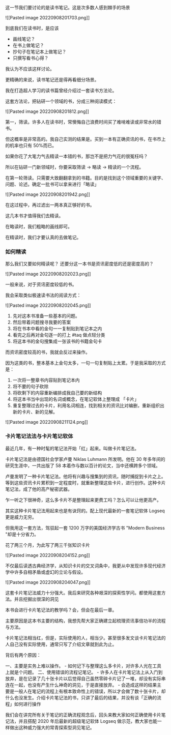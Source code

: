 这一节我们要讨论的是读书笔记。这是次多数人感到棘手的场景

![[Pasted image 20220908201703.png]]

到底我们在读书时，是应该

* 画线笔记？
* 在书上做笔记？
* 抄句子在笔记本上做笔记？
* 只撰写看书心得？

我认为不应该这样讨论。

更精确的来说，读书笔记还是得再看细分场景。

我在打造超人学习的读书篇曾经介绍过一套读书方法论。

这套方法论，把钻研一个领域的书，分成三种阅读模式：

![[Pasted image 20220908201812.png]]



第一，筛读。许多人在读书时，常懊悔自己浪费时间买了难啃难读或非常水的错书。

但这概率是非常高的。我自己实测的结果是。买到一本有正确资讯的书，在书市上的机率也只有 50%而已。

如果你花了大笔力气去精读一本错的书，那岂不是把力气花的很冤枉吗？

所以在钻研一门新领域时，你要采取筛读 -> 略读 -> 精读的一个流程。

在第一轮筛读。只需要大致翻翻拿到的书籍。目的是找到这个领域重要的关键字、问题、论述。确定一批书可以拿来进行「略读」

![[Pasted image 20220908201942.png]]

在这过程中，再过滤出一两本真正够好的书。

这几本书才值得我们去精读。

在略读时，我们粗略的画线即可。

在精读时，我们才要认真的去做笔记。

  
### 如何精读 

那么我们又要如何精读呢？ 还要分这一本书是资讯密度低的还是密度高的？

![[Pasted image 20220908202023.png]]

一般来说，对于资讯密度较低的书。

我会采取类似极速读书法的阅读方式：

![[Pasted image 20220908202045.png]]


1. 先对这本书准备一些基本的问题。
2. 然后带着问题搜寻我要的答案
3. 将在书本中看的金句一一复制贴到笔记本之内
4. 看完之后再对金句逐一的打上 #taq 做点轻分类
5. 将这本书的金句搜集成一张该书的书籍金句卡

而资讯密度较高的书，我就会反过来操作。

因为这类的书，整本基本上金句太多，一句一句复制贴上太累。于是我采取的方式是：

1. 一次将一整章书内容贴到笔记本内
2. 将不要的句子砍除
3. 将砍剩下的内容重新编排成我自己要的新结构
4. 将这本书当中出现的名词或概念，在笔记软体上整理成 「卡片」
5. 重复整理过去的卡片，利用名词相连，找到相关的资讯比对编删，重新组织出新的卡片、新的见解。

![[Pasted image 20220908211124.png]]


### 卡片笔记法法与卡片笔记软体

最近几年，有一种时髦的笔记法开始「红」起来。叫做卡片笔记法。

卡片笔记法是由德国社会学家卢曼 Niklas Luhmann 所发明。他在 30 年多年间的研究生涯中，一共出版了 58 本着作与数以百计的论文，当中还横跨多个领域。

卢曼发明了一种卡片笔记法。他将有兴趣与搜集到的资讯，随时捕捉到卡片之上。等到这些资讯卡片累积到一定程度时，就重新整理这些卡片，进行创作。这种卡片笔记法，成了他的高产秘密武器。

乍一听之下很神奇，这么多卡片不是整理起来更费工吗？怎么可以让他更高产。

其实这种卡片笔记法用起来也是有诀窍的。配上现代最新的一套笔记软体 Logseq 更是威力无穷。

但我用这一套方法，驾驭起一套 1200  万字的美国经济学古书 "Modern Business "却是十分省力。

花了两三个月，为此写了两三千张知识卡片

![[Pasted image 20220908204152.png]]

不仅最后读透古典经济学，从知识卡片的交叉词条中，我更从中发现许多现代经济学中许多自相矛盾或虚幻的立论与假设。

![[Pasted image 20220908204047.png]]

这套卡片笔记法威力十分强大。我后来研究各种艰深的探索性学问。都使用这套方法。并且挖掘出很深的洞见

本书会进行卡片笔记法的教学吗？会，但会在最后一章。

主要原因是这本书主要的结构，我想先帮大家正确建立起梳理资讯事倍功半的流程与方法。

卡片笔记法相当红，但是，实际使用的人，相当少。甚至很多发文谈卡片笔记法的人自己没有实际使用，通常只写了介绍文章就到此为止。

背后有两个原因：

一、主要是实务上难以操作。
	- 如何记下与整理这么多卡片，对许多人光在工具上就是个问题。
二、使用错误的流程记笔记。
    - 许多人在卡片笔记法上从入门到放弃，是在记录了几十张卡片以后觉得自己虽然零碎卡片记了一堆，却没有实际串连在一起，也没有产生什么神奇的洞见，于是直接放弃。
    - 会造成这样的结果主要是一般人在笔记的流程上有根本致命性上的错误，所以才会做了数十张卡片，却什么也没发生。介绍卡片笔记法的书，只讲了最后的结果，并没有谈「正确的流程」如何进行操作

我们会在讲完所有关于笔记的正确流程观念后，回头来教大家如何正确使用卡片笔记法，并且搭配 2020 年后最新的超级笔记软体 Logseq 做示范，教大家也能一样做出这种威力强大的常青探索型洞见笔记。



